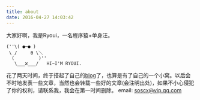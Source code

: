 ```yaml
---
title: about
date: 2016-04-27 14:03:42
---
```

大家好啊，我是Ryoui，一名程序猿+单身汪。

    (''\( ●─● )
     \ /     Θ \＼
      (         )''
       \___ϰ___/   HI~I'M RYOUI.
花了两天时间，终于搭起了自己的[blog](http://blog.ryoui.me)了，也算是有了自己的一个小窝。以后会不时地发表一些文章，当然也会转载一些好的文章(会注明出处)，如果不小心侵犯了你的权利，请联系我，我会在第一时间删除。
email: soscx@vip.qq.com